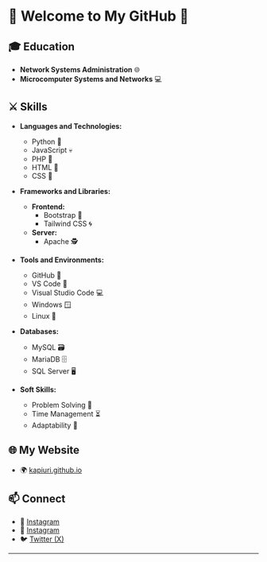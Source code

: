 # 👾 Welcome to My GitHub 👾

## 🎓 Education

- **Network Systems Administration** 🌐
- **Microcomputer Systems and Networks** 💻

## ⚔️ Skills

- **Languages and Technologies:**
  - Python 🐍
  - JavaScript 💀
  - PHP 🦠
  - HTML 🧩
  - CSS 🎨

- **Frameworks and Libraries:**
  - **Frontend:**
    - Bootstrap 🚀
    - Tailwind CSS 🌀
  - **Server:**
    - Apache 🕵️

- **Tools and Environments:**
  - GitHub 🔪
  - VS Code 👻
  - Visual Studio Code 💻
  - Windows 🪟
  - Linux 🐧

- **Databases:**
  - MySQL 🗃️
  - MariaDB 🗄️
  - SQL Server 🖥️

- **Soft Skills:**
  - Problem Solving 🧩
  - Time Management ⏳
  - Adaptability 🌱

## 🌐 My Website

- 🌍 [kapiuri.github.io](https://kapiuri.github.io)

## 📫 Connect

- 💌 [Instagram](https://instagram.com/pablo_kappa)
- 💌 [Instagram](https://instagram.com/kapiuri)
- 🐦 [Twitter (X)](https://twitter.com/pablo_kappa)

---
